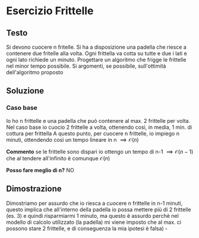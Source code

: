 # Esercizio Frittelle
## Testo
Si devono cuocere n fritelle. Si ha a disposizione una padella che riesce a contenere due fritelle alla volta. Ogni frittella va cotta su tutte e due i lati e ogni lato richiede un minuto.
Progettare un algoritmo che frigge le frittelle nel minor tempo possibile. Si argomenti, se possibile, sull'ottimità dell'algoritmo proposto

## Soluzione

### Caso base
Io ho n frittelle e una padella che può contenere al max. 2 frittelle per volta.
Nel caso base io cuocio 2 frittelle a volta, ottenendo così, in media, 1 min. di cottura per frittella
A questo punto, per cuocere n frittelle, io impiego n minuti, ottendendo così un tempo lineare in n $\implies \mathcal{O}(n)$

**Commento** se le frittelle sono dispari io ottengo un tempo di n-1 $\implies \mathcal{O}(n-1)$ che al tendere all'infinito è comunque $\mathcal{O}(n)$  

**Posso fare meglio di n?**
NO
## Dimostrazione
 
Dimostriamo per assurdo che io riesca a cuocere n frittelle in n-1 minuti, questo implica che all'interno della padella io possa mettere più di 2 frittelle (es. 3) e quindi risparmiarmi 1 minuto, ma questo è assurdo perchè nel modello di calcolo utilizzato (la padella) mi viene imposto che al max. ci possono stare 2 frittelle, e di conseguenza la mia ipotesi è falsa) $\square$ 

